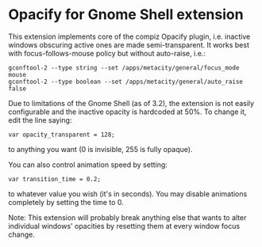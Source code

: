 Opacify for Gnome Shell extension
=================================

This extension implements core of the compiz Opacify plugin, i.e. inactive windows obscuring active ones are made semi-transparent. It works best with focus-follows-mouse policy but without auto-raise, i.e.:

    gconftool-2 --type string --set /apps/metacity/general/focus_mode mouse
    gconftool-2 --type boolean --set /apps/metacity/general/auto_raise false

Due to limitations of the Gnome Shell (as of 3.2), the extension is not easily configurable and the inactive opacity is hardcoded at 50%. To change it, edit the line saying:

    var opacity_transparent = 128;

to anything you want (0 is invisible, 255 is fully opaque).

You can also control animation speed by setting:

    var transition_time = 0.2;

to whatever value you wish (it's in seconds). You may disable animations completely by setting the time to 0.

Note: This extension will probably break anything else that wants to alter individual windows' opacities by resetting them at every window focus change.
